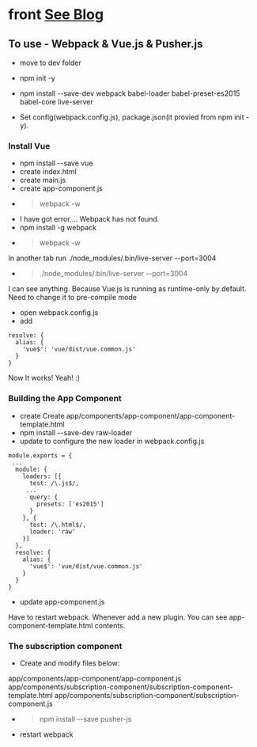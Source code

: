 # front [See Blog](https://blog.pusher.com/exploring-real-time-apps-with-vuejs-es2016-and-webpack/)

## To use - Webpack & Vue.js & Pusher.js

* move to dev folder
* npm init -y
* npm install --save-dev webpack babel-loader babel-preset-es2015 babel-core live-server

* Set config(webpack.config.js), package.json(it provied from npm init -y).

### Install Vue

* npm install --save vue
* create index.html
* create main.js
* create app-component.js
* > webpack -w
* I have got error.... Webpack has not found.
* npm install -g webpack
* > webpack -w

In another tab run ./node_modules/.bin/live-server --port=3004

* > ./node_modules/.bin/live-server --port=3004

I can see anything.
Because Vue.js is running as runtime-only by default.
Need to change it to pre-compile mode

* open webpack.config.js
* add

```
resolve: {
  alias: {
    'vue$': 'vue/dist/vue.common.js'
  }
}
```

Now It works! Yeah! :)

### Building the App Component
* create Create app/components/app-component/app-component-template.html
* npm install --save-dev raw-loader
* update to configure the new loader in webpack.config.js

```
module.exports = {
 ...
  module: {
    loaders: [{
      test: /\.js$/,
     ...
      query: {
        presets: ['es2015']
      }
    }, {
      test: /\.html$/,
      loader: 'raw'
    }]
  },
  resolve: {
    alias: {
      'vue$': 'vue/dist/vue.common.js'
    }
  }
}
```

* update app-component.js

Have to restart webpack. Whenever add a new plugin.
You can see app-component-template.html contents.

### The subscription component

* Create and modify files below:

app/components/app-component/app-component.js
app/components/subscription-component/subscription-component-template.html
app/components/subscription-component/subscription-component.js

* > npm install --save pusher-js
* restart webpack
